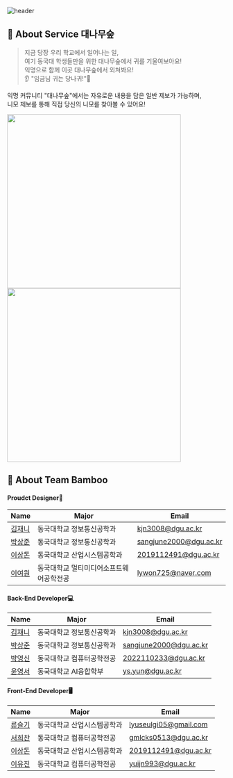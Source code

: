 
![header](https://capsule-render.vercel.app/api?type=waving&color=auto&height=300&section=header&text=DGU%20Bamboo&fontSize=90&animation=fadeIn&fontAlignY=38&desc=동국대학교%20학우들을%20위한%20자유로운%20소통의%20장,%20"대나무숲"&descAlignY=58&descAlign=62)

## 🎋  About Service 대나무숲
> 지금 당장 우리 학교에서 일어나는 일,<br>
> 여기 동국대 학생들만을 위한 대나무숲에서 귀를 기울여보아요! <br>
> 익명으로 함께 이곳 대나무숲에서 외쳐봐요! <br>
> 👂 "임금님 귀는 당나귀!"🫅<br>

익명 커뮤니티 "대나무숲"에서는 자유로운 내용을 담은 일반 제보가 가능하며, <br>
니모 제보를 통해 직접 당신의 니모를 찾아볼 수 있어요! <br>

<img src="https://github.com/DGU-bamboo/.github/assets/102219161/8ae9a6f5-f668-4aeb-9d31-ad89248075c5" width=400 height=400>
<img src="https://github.com/DGU-bamboo/.github/assets/102219161/3cef4a1d-764f-4887-bbcf-88979ea75eda" width=400 height=400>

## 👋 About Team Bamboo

#### Proudct Designer🎨
| Name                                         | Major           | Email                |
| -------------------------------------------- | --------------  | -------------------- |
| [김재니](https://github.com/kmjenny)   | 동국대학교 정보통신공학과  | kjn3008@dgu.ac.kr |
| [박상준](https://github.com/tkdwns414) | 동국대학교 정보통신공학과   | sangjune2000@dgu.ac.kr |
| [이상돈](https://github.com/leeideal) | 동국대학교 산업시스템공학과  | 2019112491@dgu.ac.kr  |
| [이여원](https://github.com/lywon725)   | 동국대학교 멀티미디어소프트웨어공학전공 | lywon725@naver.com |

#### Back-End Developer💻
| Name                                         | Major            | Email                |
| -------------------------------------------- | --------------  | ----------------------- |
| [김재니](https://github.com/kmjenny)   | 동국대학교 정보통신공학과  | kjn3008@dgu.ac.kr |
| [박상준](https://github.com/tkdwns414) | 동국대학교 정보통신공학과   | sangjune2000@dgu.ac.kr |
| [박영신](https://github.com/dudtlstm) | 동국대학교 컴퓨터공학전공   | 2022110233@dgu.ac.kr |
| [윤영서](https://github.com/0seoYun) | 동국대학교 AI융합학부    | ys.yun@dgu.ac.kr |

#### Front-End Developer🖥️
| Name                                         | Major            | Email                |
| -------------------------------------------- | --------------  | ----------------------- |
| [류슬기](https://github.com/seulgigi)   | 동국대학교 산업시스템공학과  | lyuseulgi05@gmail.com  |
| [서희찬](https://github.com/seochan99) | 동국대학교 컴퓨터공학전공   | gmlcks0513@dgu.ac.kr |
| [이상돈](https://github.com/leeideal) | 동국대학교 산업시스템공학과  | 2019112491@dgu.ac.kr |
| [이유진](https://github.com/ZZZINU) | 동국대학교 컴퓨터공학전공 | yuijn993@dgu.ac.kr |




